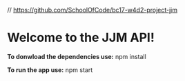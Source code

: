 // https://github.com/SchoolOfCode/bc17-w4d2-project-jjm

# Welcome to the JJM API!

**To donwload the dependencies use:**
npm install

**To run the app use:**
npm start

